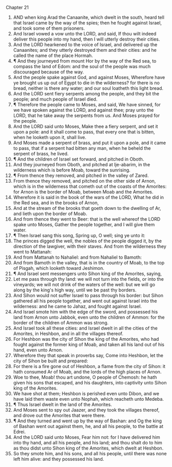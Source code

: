 

Chapter 21

1. AND when king Arad the Canaanite, which dwelt in the south, heard tell that Israel came by the way of the spies; then he fought against Israel, and took some of them prisoners.
2. And Israel vowed a vow unto the LORD, and said, If thou wilt indeed deliver this people into my hand, then I will utterly destroy their cities.
3. And the LORD hearkened to the voice of Israel, and delivered up the Canaanites; and they utterly destroyed them and their cities: and he called the name of the place Hormah.
4. ¶ And they journeyed from mount Hor by the way of the Red sea, to compass the land of Edom: and the soul of the people was much discouraged because of the way.
5. And the people spake against God, and against Moses, Wherefore have ye brought us up out of Egypt to die in the wilderness?  for there is no bread, neither is there any water; and our soul loatheth this light bread.
6. And the LORD sent fiery serpents among the people, and they bit the people; and much people of Israel died.
7. ¶ Therefore the people came to Moses, and said, We have sinned, for we have spoken against the LORD, and against thee; pray unto the LORD, that he take away the serpents from us.  And Moses prayed for the people.
8. And the LORD said unto Moses, Make thee a fiery serpent, and set it upon a pole: and it shall come to pass, that every one that is bitten, when he looketh upon it, shall live.
9. And Moses made a serpent of brass, and put it upon a pole, and it came to pass, that if a serpent had bitten any man, when he beheld the serpent of brass, he lived.
10. ¶ And the children of Israel set forward, and pitched in Oboth.
11. And they journeyed from Oboth, and pitched at Ije-abarim, in the wilderness which is before Moab, toward the sunrising.
12. ¶ From thence they removed, and pitched in the valley of Zared.
13. From thence they removed, and pitched on the other side of Arnon, which is in the wilderness that cometh out of the coasts of the Amorites: for Arnon is the border of Moab, between Moab and the Amorites.
14. Wherefore it is said in the book of the wars of the LORD, What he did in the Red sea, and in the brooks of Arnon,
15. And at the stream of the brooks that goeth down to the dwelling of Ar, and lieth upon the border of Moab.
16. And from thence they went to Beer: that is the well whereof the LORD spake unto Moses, Gather the people together, and I will give them water.
17. ¶ Then Israel sang this song, Spring up, O well; sing ye unto it:
18. The princes digged the well, the nobles of the people digged it, by the direction of the lawgiver, with their staves.  And from the wilderness they went to Mattanah:
19. And from Mattanah to Nahaliel: and from Nahaliel to Bamoth:
20. And from Bamoth in the valley, that is in the country of Moab, to the top of Pisgah, which looketh toward Jeshimon.
21. ¶ And Israel sent messengers unto Sihon king of the Amorites, saying,
22. Let me pass through thy land: we will not turn into the fields, or into the vineyards; we will not drink of the waters of the well: but we will go along by the king's high way, until we be past thy borders.
23. And Sihon would not suffer Israel to pass through his border: but Sihon gathered all his people together, and went out against Israel into the wilderness: and he came to Jahaz, and fought against Israel.
24. And Israel smote him with the edge of the sword, and possessed his land from Arnon unto Jabbok, even unto the children of Ammon: for the border of the children of Ammon was strong.
25. And Israel took all these cities: and Israel dwelt in all the cities of the Amorites, in Heshbon, and in all the villages thereof.
26. For Heshbon was the city of Sihon the king of the Amorites, who had fought against the former king of Moab, and taken all his land out of his hand, even unto Arnon.
27. Wherefore they that speak in proverbs say, Come into Heshbon, let the city of Sihon be built and prepared:
28. For there is a fire gone out of Heshbon, a flame from the city of Sihon: it hath consumed Ar of Moab, and the lords of the high places of Arnon.
29. Woe to thee, Moab!  thou art undone, O people of Chemosh: he hath given his sons that escaped, and his daughters, into captivity unto Sihon king of the Amorites.
30. We have shot at them; Heshbon is perished even unto Dibon, and we have laid them waste even unto Nophah, which reacheth unto Medeba.
31. ¶ Thus Israel dwelt in the land of the Amorites.
32. And Moses sent to spy out Jaazer, and they took the villages thereof, and drove out the Amorites that were there.
33. ¶ And they turned and went up by the way of Bashan: and Og the king of Bashan went out against them, he, and all his people, to the battle at Edrei.
34. And the LORD said unto Moses, Fear him not: for I have delivered him into thy hand, and all his people, and his land; and thou shalt do to him as thou didst unto Sihon king of the Amorites, which dwelt at Heshbon.
35. So they smote him, and his sons, and all his people, until there was none left him alive: and they possessed his land.
